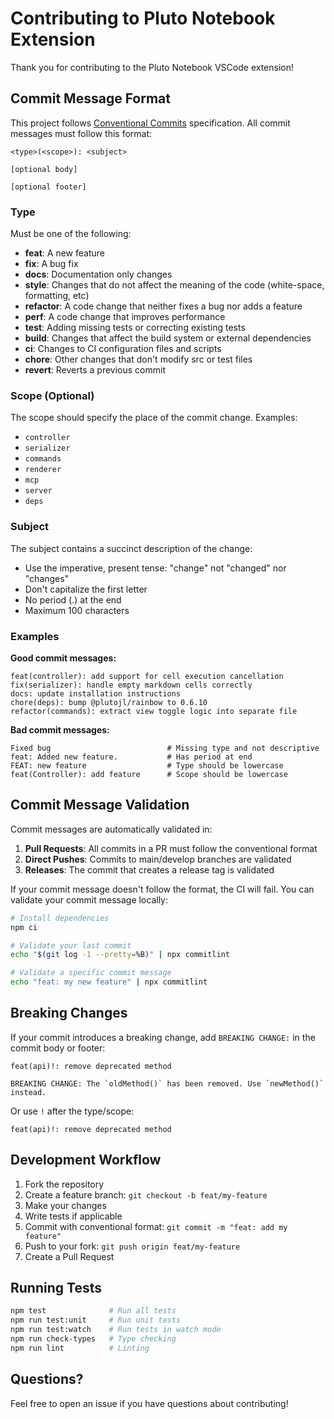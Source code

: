 # Contributing to Pluto Notebook Extension

Thank you for contributing to the Pluto Notebook VSCode extension!

## Commit Message Format

This project follows [Conventional Commits](https://www.conventionalcommits.org/) specification. All commit messages must follow this format:

```
<type>(<scope>): <subject>

[optional body]

[optional footer]
```

### Type

Must be one of the following:

- **feat**: A new feature
- **fix**: A bug fix
- **docs**: Documentation only changes
- **style**: Changes that do not affect the meaning of the code (white-space, formatting, etc)
- **refactor**: A code change that neither fixes a bug nor adds a feature
- **perf**: A code change that improves performance
- **test**: Adding missing tests or correcting existing tests
- **build**: Changes that affect the build system or external dependencies
- **ci**: Changes to CI configuration files and scripts
- **chore**: Other changes that don't modify src or test files
- **revert**: Reverts a previous commit

### Scope (Optional)

The scope should specify the place of the commit change. Examples:

- `controller`
- `serializer`
- `commands`
- `renderer`
- `mcp`
- `server`
- `deps`

### Subject

The subject contains a succinct description of the change:

- Use the imperative, present tense: "change" not "changed" nor "changes"
- Don't capitalize the first letter
- No period (.) at the end
- Maximum 100 characters

### Examples

**Good commit messages:**

```
feat(controller): add support for cell execution cancellation
fix(serializer): handle empty markdown cells correctly
docs: update installation instructions
chore(deps): bump @plutojl/rainbow to 0.6.10
refactor(commands): extract view toggle logic into separate file
```

**Bad commit messages:**

```
Fixed bug                          # Missing type and not descriptive
feat: Added new feature.           # Has period at end
FEAT: new feature                  # Type should be lowercase
feat(Controller): add feature      # Scope should be lowercase
```

## Commit Message Validation

Commit messages are automatically validated in:

1. **Pull Requests**: All commits in a PR must follow the conventional format
2. **Direct Pushes**: Commits to main/develop branches are validated
3. **Releases**: The commit that creates a release tag is validated

If your commit message doesn't follow the format, the CI will fail. You can validate your commit message locally:

```bash
# Install dependencies
npm ci

# Validate your last commit
echo "$(git log -1 --pretty=%B)" | npx commitlint

# Validate a specific commit message
echo "feat: my new feature" | npx commitlint
```

## Breaking Changes

If your commit introduces a breaking change, add `BREAKING CHANGE:` in the commit body or footer:

```
feat(api)!: remove deprecated method

BREAKING CHANGE: The `oldMethod()` has been removed. Use `newMethod()` instead.
```

Or use `!` after the type/scope:

```
feat(api)!: remove deprecated method
```

## Development Workflow

1. Fork the repository
2. Create a feature branch: `git checkout -b feat/my-feature`
3. Make your changes
4. Write tests if applicable
5. Commit with conventional format: `git commit -m "feat: add my feature"`
6. Push to your fork: `git push origin feat/my-feature`
7. Create a Pull Request

## Running Tests

```bash
npm test              # Run all tests
npm run test:unit     # Run unit tests
npm run test:watch    # Run tests in watch mode
npm run check-types   # Type checking
npm run lint          # Linting
```

## Questions?

Feel free to open an issue if you have questions about contributing!
